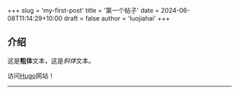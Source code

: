 +++
slug = 'my-first-post'
title = '第一个帖子'
date = 2024-06-08T11:14:29+10:00
draft = false
author = 'luojiahai'
+++

## 介绍

这是**粗体**文本，这是*斜体*文本。

访问[Hugo](https://gohugo.io)网站！

---
